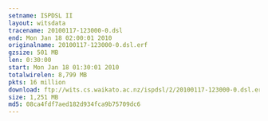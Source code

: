 ```yaml
---
setname: ISPDSL II
layout: witsdata
tracename: 20100117-123000-0.dsl
end: Mon Jan 18 02:00:01 2010
originalname: 20100117-123000-0.dsl.erf
gzsize: 501 MB
len: 0:30:00
start: Mon Jan 18 01:30:01 2010
totalwirelen: 8,799 MB
pkts: 16 million
download: ftp://wits.cs.waikato.ac.nz/ispdsl/2/20100117-123000-0.dsl.erf.gz
size: 1,251 MB
md5: 08ca4fdf7aed182d934fca9b75709dc6
---
```

